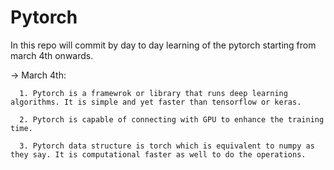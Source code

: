 # Pytorch

In this repo will commit by day to day learning of the pytorch starting from march 4th onwards. 


 -> March 4th:

      1. Pytorch is a framewrok or library that runs deep learning algorithms. It is simple and yet faster than tensorflow or keras. 

      2. Pytorch is capable of connecting with GPU to enhance the training time. 

      3. Pytorch data structure is torch which is equivalent to numpy as they say. It is computational faster as well to do the operations.
